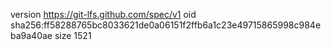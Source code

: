 version https://git-lfs.github.com/spec/v1
oid sha256:ff58288765bc8033621de0a06151f2ffb6a1c23e49715865998c984eba9a40ae
size 1521
